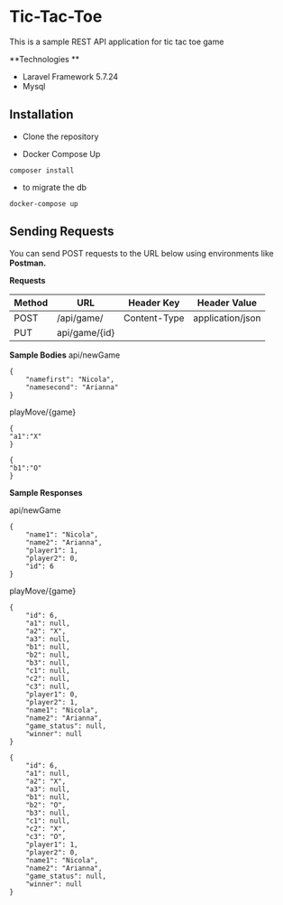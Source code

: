 # Tic-Tac-Toe

This is a sample REST API application for tic tac toe game 

**Technologies **
- Laravel Framework 5.7.24
- Mysql 

## Installation
* Clone the repository 

* Docker Compose Up

`composer install`

* to migrate the db 

`docker-compose up`
## Sending Requests
You can send POST requests to the URL below using environments like **Postman.** 

**Requests**

| Method | URL            | Header Key    | Header Value     |
| -------|----------------|---------------|----------------- |
| POST   | /api/game/     | Content-Type  | application/json |
| PUT    | api/game/{id}  |               |                  |


**Sample Bodies**
api/newGame

```
{
    "namefirst": "Nicola",
    "namesecond": "Arianna"
}
```

playMove/{game}

```
{
"a1":"X"
}

{
"b1":"O"
}
```

**Sample Responses**

api/newGame

```
{
    "name1": "Nicola",
    "name2": "Arianna",
    "player1": 1,
    "player2": 0,
    "id": 6
}
```

playMove/{game}

```
{
    "id": 6,
    "a1": null,
    "a2": "X",
    "a3": null,
    "b1": null,
    "b2": null,
    "b3": null,
    "c1": null,
    "c2": null,
    "c3": null,
    "player1": 0,
    "player2": 1,
    "name1": "Nicola",
    "name2": "Arianna",
    "game_status": null,
    "winner": null
}

{
    "id": 6,
    "a1": null,
    "a2": "X",
    "a3": null,
    "b1": null,
    "b2": "O",
    "b3": null,
    "c1": null,
    "c2": "X",
    "c3": "O",
    "player1": 1,
    "player2": 0,
    "name1": "Nicola",
    "name2": "Arianna",
    "game_status": null,
    "winner": null
}
```
